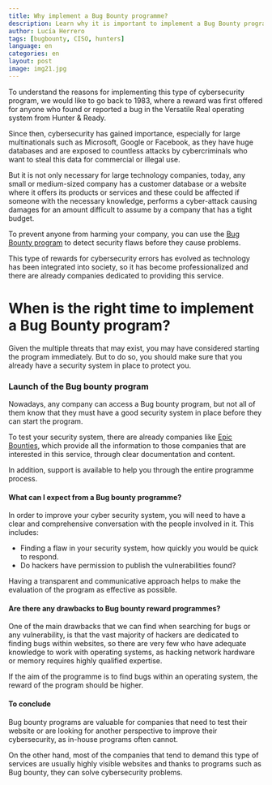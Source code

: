 ```yaml
---
title: Why implement a Bug Bounty programme?
description: Learn why it is important to implement a Bug Bounty program in your company.
author: Lucía Herrero
tags: [bugbounty, CISO, hunters]
language: en
categories: en
layout: post
image: img21.jpg
---
```


To understand the reasons for implementing this type of cybersecurity program, we would like to go back to 1983, where a reward was first offered for anyone who found or reported a bug in the Versatile Real operating system from Hunter & Ready.

Since then, cybersecurity has gained importance, especially for large multinationals such as Microsoft, Google or Facebook, as they have huge databases and are exposed to countless attacks by cybercriminals who want to steal this data for commercial or illegal use.

But it is not only necessary for large technology companies, today, any small or medium-sized company has a customer database or a website where it offers its products or services and these could be affected if someone with the necessary knowledge, performs a cyber-attack causing damages for an amount difficult to assume by a company that has a tight budget. 

To prevent anyone from harming your company, you can use the <a href="https://www.epicbounties.com/es/bug-bounty-what-is-it-for-business.html">Bug Bounty program</a> to detect security flaws before they cause problems. 

This type of rewards for cybersecurity errors has evolved as technology has been integrated into society, so it has become professionalized and there are already companies dedicated to providing this service.

# When is the right time to implement a Bug Bounty program?  

Given the multiple threats that may exist, you may have considered starting the program immediately. But to do so, you should make sure that you already have a security system in place to protect you.

### Launch of the Bug bounty program

Nowadays, any company can access a Bug bounty program, but not all of them know that they must have a good security system in place before they can start the program.

To test your security system, there are already companies like <a href="https://www.epicbounties.com/es/">Epic Bounties</a>, which provide all the information to those companies that are interested in this service, through clear documentation and content.

In addition, support is available to help you through the entire programme process.

#### What can I expect from a Bug bounty programme?

In order to improve your cyber security system, you will need to have a clear and comprehensive conversation with the people involved in it. This includes:

- Finding a flaw in your security system, how quickly you would be quick to respond. 
- Do hackers have permission to publish the vulnerabilities found?

Having a transparent and communicative approach helps to make the evaluation of the program as effective as possible.

#### Are there any drawbacks to Bug bounty reward programmes?

One of the main drawbacks that we can find when searching for bugs or any vulnerability, is that the vast majority of hackers are dedicated to finding bugs within websites, so there are very few who have adequate knowledge to work with operating systems, as hacking network hardware or memory requires highly qualified expertise. 

If the aim of the programme is to find bugs within an operating system, the reward of the program should be higher.

#### To conclude

Bug bounty programs are valuable for companies that need to test their website or are looking for another perspective to improve their cybersecurity, as in-house programs often cannot. 

On the other hand, most of the companies that tend to demand this type of services are usually highly visible websites and thanks to programs such as Bug bounty, they can solve cybersecurity problems.
